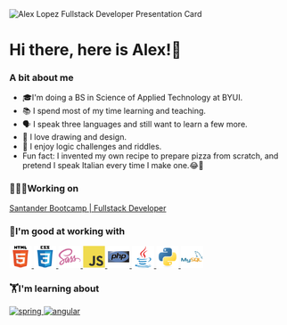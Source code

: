 <img src="https://user-images.githubusercontent.com/72474080/127397297-1d0fafcd-d58e-42f5-bf64-cc74e643040c.png" alt="Alex Lopez Fullstack Developer Presentation Card" width="600"/>
<h1> Hi there, here is Alex!👋 </h1>

<h3>A bit about me</h3>
<ul>
<li>🎓I'm doing a BS in Science of Applied Technology at BYUI.
<li>📚 I spend most of my time learning and teaching.
<li>🗣 I speak three languages and still want to learn a few more.
<li>🎨 I love drawing and design.
<li>🧠 I enjoy logic challenges and riddles.
<li>Fun fact: I invented my own recipe to prepare pizza from scratch, and pretend I speak Italian every time I make one.😂🍕
</ul>

<h3>👨🏽‍💻Working on</h3>
<a href="https://digitalinnovation.one/bootcamps/santander-fullstack-developer"> Santander Bootcamp | Fullstack Developer </a>
 
<h3>💪I'm good at working with</h3>
<a href="https://www.w3.org/html/" target="_blank"> <img src="https://raw.githubusercontent.com/devicons/devicon/master/icons/html5/html5-original-wordmark.svg" alt="html5" width="40" height="40"/> </a> <a href="https://www.w3schools.com/css/" target="_blank"> <img src="https://raw.githubusercontent.com/devicons/devicon/master/icons/css3/css3-original-wordmark.svg" alt="css3" width="40" height="40"/> </a> <a href="https://sass-lang.com" target="_blank"> <img src="https://raw.githubusercontent.com/devicons/devicon/master/icons/sass/sass-original.svg" alt="sass" width="40" height="40"/> </a> <a href="https://developer.mozilla.org/en-US/docs/Web/JavaScript" target="_blank"> <img src="https://raw.githubusercontent.com/devicons/devicon/master/icons/javascript/javascript-original.svg" alt="javascript" width="40" height="40"/> </a> <a href="https://www.php.net" target="_blank"> <img src="https://raw.githubusercontent.com/devicons/devicon/master/icons/php/php-original.svg" alt="php" width="40" height="40"/> </a> <a href="https://www.java.com" target="_blank"> <img src="https://raw.githubusercontent.com/devicons/devicon/master/icons/java/java-original.svg" alt="java" width="40" height="40"/> </a> <a href="https://www.python.org" target="_blank"> <img src="https://raw.githubusercontent.com/devicons/devicon/master/icons/python/python-original.svg" alt="python" width="40" height="40"/> </a> <a href="https://www.mysql.com/" target="_blank"> <img src="https://raw.githubusercontent.com/devicons/devicon/master/icons/mysql/mysql-original-wordmark.svg" alt="mysql" width="40" height="40"/> </a>

<h3>🏋️I'm learning about</h3>
<a href="https://spring.io/" target="_blank"> <img src="https://www.vectorlogo.zone/logos/springio/springio-icon.svg" alt="spring" width="40" height="40"/> </a> <a href="https://angular.io" target="_blank"> <img src="https://angular.io/assets/images/logos/angular/angular.svg" alt="angular" width="40" height="40"/> </a>
